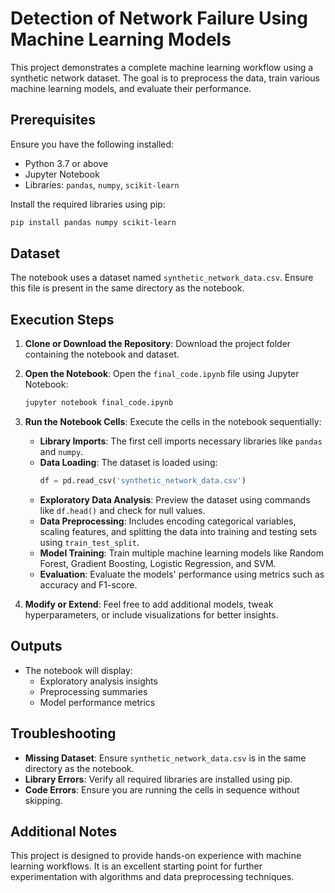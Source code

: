 # Detection of Network Failure Using Machine Learning Models

This project demonstrates a complete machine learning workflow using a synthetic network dataset. The goal is to preprocess the data, train various machine learning models, and evaluate their performance.

## Prerequisites

Ensure you have the following installed:

- Python 3.7 or above
- Jupyter Notebook
- Libraries: `pandas`, `numpy`, `scikit-learn`

Install the required libraries using pip:

```bash
pip install pandas numpy scikit-learn
```

## Dataset

The notebook uses a dataset named `synthetic_network_data.csv`. Ensure this file is present in the same directory as the notebook.

## Execution Steps

1. **Clone or Download the Repository**:
   Download the project folder containing the notebook and dataset.

2. **Open the Notebook**:
   Open the `final_code.ipynb` file using Jupyter Notebook:

   ```bash
   jupyter notebook final_code.ipynb
   ```

3. **Run the Notebook Cells**:
   Execute the cells in the notebook sequentially:

   - **Library Imports**: The first cell imports necessary libraries like `pandas` and `numpy`.
   - **Data Loading**: The dataset is loaded using:
     ```python
     df = pd.read_csv('synthetic_network_data.csv')
     ```
   - **Exploratory Data Analysis**: Preview the dataset using commands like `df.head()` and check for null values.
   - **Data Preprocessing**: Includes encoding categorical variables, scaling features, and splitting the data into training and testing sets using `train_test_split`.
   - **Model Training**: Train multiple machine learning models like Random Forest, Gradient Boosting, Logistic Regression, and SVM.
   - **Evaluation**: Evaluate the models' performance using metrics such as accuracy and F1-score.

4. **Modify or Extend**:
   Feel free to add additional models, tweak hyperparameters, or include visualizations for better insights.

## Outputs

- The notebook will display:
  - Exploratory analysis insights
  - Preprocessing summaries
  - Model performance metrics

## Troubleshooting

- **Missing Dataset**: Ensure `synthetic_network_data.csv` is in the same directory as the notebook.
- **Library Errors**: Verify all required libraries are installed using pip.
- **Code Errors**: Ensure you are running the cells in sequence without skipping.

## Additional Notes

This project is designed to provide hands-on experience with machine learning workflows. It is an excellent starting point for further experimentation with algorithms and data preprocessing techniques.

